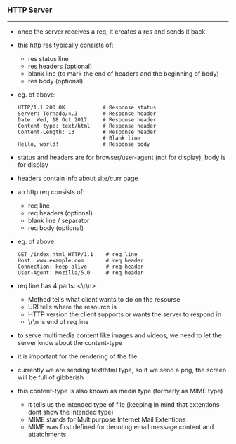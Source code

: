 ### HTTP Server
---
  - once the server receives a req, it creates a res and sends it back
  - this http res typically consists of:
	- res status line
	- res headers (optional)
	- blank line (to mark the end of headers and the beginning of body)
	- res body (optional)
  - eg. of above:
	```
	HTTP/1.1 200 OK            # Response status 
	Server: Tornado/4.3        # Response header
	Date: Wed, 18 Oct 2017     # Response header
	Content-type: text/html    # Response header
	Content-Length: 13         # Response header
	                           # Blank line
	Hello, world!              # Response body
	```
  - status and headers are for browser/user-agent (not for display), body is for display
  - headers contain info about site/curr page
  - an http req consists of:
	- req line
	- req headers (optional)
	- blank line / separator
	- req body (optional)
  - eg. of above:
	```
	GET /index.html HTTP/1.1	# req line
	Host: www.example.com		# req header
	Connection: keep-alive		# req header
	User-Agent: Mozilla/5.0		# req header
	```
  - req line has 4 parts:
	<Method> <URI> <HTTP version> <\r\n>
	- Method tells what client wants to do on the resourse
	- URI tells where the resource is
	- HTTP version the client supports or wants the server to respond in
	- \r\n is end of req line

  - to serve multimedia content like images and videos, we need to let the server know about the content-type
  - it is important for the rendering of the file
  - currently we are sending text/html type, so if we send a png, the screen will be full of gibberish
  - this content-type is also known as media type (formerly as MIME type)
	- it tells us the intended type of file (keeping in mind that extentions dont show the intended type)
	- MIME stands for Multipurpose Internet Mail Extentions
	- MIME was first defined for denoting email message content and attatchments

